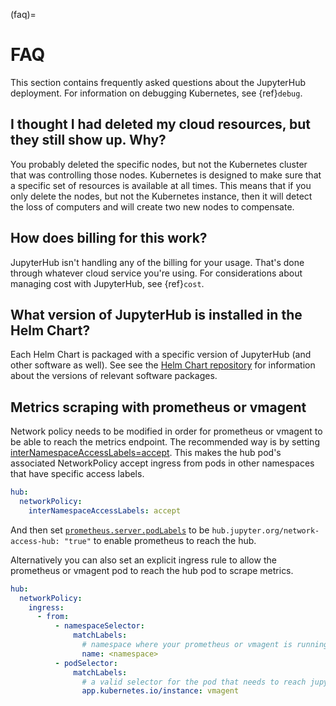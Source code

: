 (faq)=

# FAQ

This section contains frequently asked questions about the JupyterHub deployment.
For information on debugging Kubernetes, see {ref}`debug`.

## I thought I had deleted my cloud resources, but they still show up. Why?

You probably deleted the specific nodes, but not the Kubernetes cluster that
was controlling those nodes. Kubernetes is designed to make sure that a
specific set of resources is available at all times. This means that if you
only delete the nodes, but not the Kubernetes instance, then it will detect
the loss of computers and will create two new nodes to compensate.

## How does billing for this work?

JupyterHub isn't handling any of the billing for your usage. That's done
through whatever cloud service you're using. For considerations about
managing cost with JupyterHub, see {ref}`cost`.

## What version of JupyterHub is installed in the Helm Chart?

Each Helm Chart is packaged with a specific version of JupyterHub (and
other software as well). See see the [Helm Chart repository](https://github.com/jupyterhub/helm-chart#release-notes)
for information about the versions of relevant software packages.

## Metrics scraping with prometheus or vmagent

Network policy needs to be modified in order for prometheus or vmagent to be able to reach the metrics endpoint. The recommended way is by setting [interNamespaceAccessLabels=accept](https://z2jh.jupyter.org/en/stable/resources/reference.html#hub-networkpolicy-internamespaceaccesslabels). This makes the hub pod's associated NetworkPolicy accept ingress from pods in other namespaces that have specific access labels.

```yaml
hub:
  networkPolicy:
    interNamespaceAccessLabels: accept
```

And then set [`prometheus.server.podLabels`](https://github.com/prometheus-community/helm-charts/blob/0c7bf42ac2265d13845ffe0c499d16e6b8cdedea/charts/prometheus/values.yaml#L554) to be `hub.jupyter.org/network-access-hub: "true"` to enable prometheus to reach the hub.

Alternatively you can also set an explicit ingress rule to allow the prometheus or vmagent pod to reach the hub pod to scrape metrics.

```yaml
hub:
  networkPolicy:
    ingress:
      - from:
          - namespaceSelector:
              matchLabels:
                # namespace where your prometheus or vmagent is running
                name: <namespace>
          - podSelector:
              matchLabels:
                # a valid selector for the pod that needs to reach jupyterhub
                app.kubernetes.io/instance: vmagent
```
